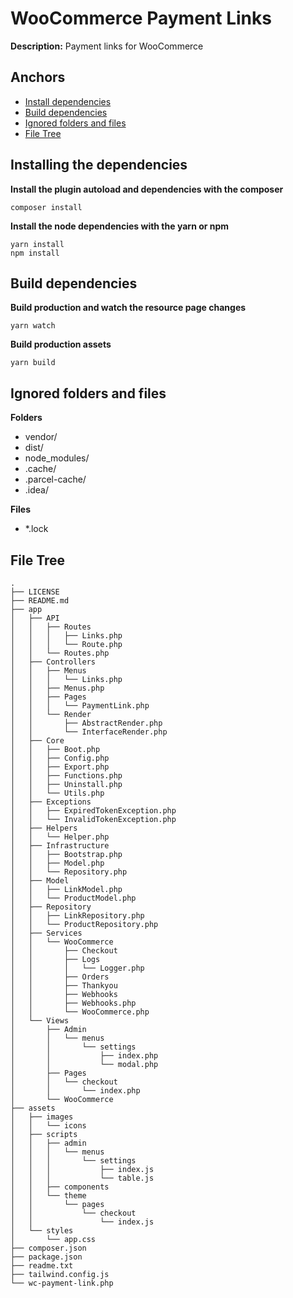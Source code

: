 # WooCommerce Payment Links

**Description:** Payment links for WooCommerce

## Anchors
- [Install dependencies](#install)
- [Build dependencies](#build)
- [Ignored folders and files](#ignore)
- [File Tree](#tree)



<h2 id="install">Installing the dependencies</h1>

**Install the plugin autoload and dependencies with the composer**
``` 
composer install
```

**Install the node dependencies with the yarn or npm**
``` 
yarn install
npm install
```

<h2 id="build">Build dependencies</h2>

**Build production and watch the resource page changes**
```
yarn watch
```

**Build production assets**
```
yarn build
```

<h2 id="ignore">Ignored folders and files</h2>

**Folders**
- vendor/
- dist/
- node_modules/
- .cache/
- .parcel-cache/
- .idea/

**Files**
- *.lock


<h2 id="tree">File Tree</h2>

```
.
├── LICENSE
├── README.md
├── app
│   ├── API
│   │   ├── Routes
│   │   │   ├── Links.php
│   │   │   └── Route.php
│   │   └── Routes.php
│   ├── Controllers
│   │   ├── Menus
│   │   │   └── Links.php
│   │   ├── Menus.php
│   │   ├── Pages
│   │   │   └── PaymentLink.php
│   │   └── Render
│   │       ├── AbstractRender.php
│   │       └── InterfaceRender.php
│   ├── Core
│   │   ├── Boot.php
│   │   ├── Config.php
│   │   ├── Export.php
│   │   ├── Functions.php
│   │   ├── Uninstall.php
│   │   └── Utils.php
│   ├── Exceptions
│   │   ├── ExpiredTokenException.php
│   │   └── InvalidTokenException.php
│   ├── Helpers
│   │   └── Helper.php
│   ├── Infrastructure
│   │   ├── Bootstrap.php
│   │   ├── Model.php
│   │   └── Repository.php
│   ├── Model
│   │   ├── LinkModel.php
│   │   └── ProductModel.php
│   ├── Repository
│   │   ├── LinkRepository.php
│   │   └── ProductRepository.php
│   ├── Services
│   │   └── WooCommerce
│   │       ├── Checkout
│   │       ├── Logs
│   │       │   └── Logger.php
│   │       ├── Orders
│   │       ├── Thankyou
│   │       ├── Webhooks
│   │       ├── Webhooks.php
│   │       └── WooCommerce.php
│   └── Views
│       ├── Admin
│       │   └── menus
│       │       └── settings
│       │           ├── index.php
│       │           └── modal.php
│       ├── Pages
│       │   └── checkout
│       │       └── index.php
│       └── WooCommerce
├── assets
│   ├── images
│   │   └── icons
│   ├── scripts
│   │   ├── admin
│   │   │   └── menus
│   │   │       └── settings
│   │   │           ├── index.js
│   │   │           └── table.js
│   │   ├── components
│   │   └── theme
│   │       └── pages
│   │           └── checkout
│   │               └── index.js
│   └── styles
│       └── app.css
├── composer.json
├── package.json
├── readme.txt
├── tailwind.config.js
└── wc-payment-link.php
```

